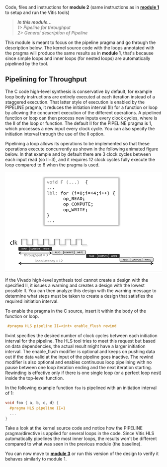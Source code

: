 Code, files and instructions for **module 2** (same instructions as in [<b>module 1</b>](../module1_baseline) to setup and run the Vitis tools)

> **_In this module..._**<br>
_1> Pipeline for throughput_<br>
_2> General description of Pipeline_

This module is meant to focus on the pipeline pragma and go through the description below.
The kernel source code with the loops annotated with the pragma will produce the same results as in **module 1**, that's because since simple loops and inner loops (for nested loops) are automatically pipelined by the tool.

## Pipelining for Throughput
The C code high-level synthesis is conservative by default, for example loop body instructions are entirely executed at each iteration instead of a staggered execution.  That latter style of execution is enabled by the PIPELINE pragma, it reduces the initiation interval (II) for a function or loop by allowing the concurrent execution of the different operations.
A pipelined function or loop can then process new inputs every <N> clock cycles, where <N> is the II of the loop or function. The default II for the PIPELINE pragma is 1, which processes a new input every clock cycle. You can also specify the initiation interval through the use of the II option.

Pipelining a loop allows its operations to be implemented so that these operations execute concurrently as shown in the following animated figure below. In that example and by default there are 3 clock cycles between each input read (so II=3), and it requires 12 clock cycles fully execute the loop compared to 6 when the pragma is used.

![Pipeline](../images/anim_pipeline.gif)

If the Vivado high-level synthesis tool cannot create a design with the specified II, it issues a warning and creates a design with the lowest possible II.
You can then analyze this design with the warning message to determine what steps must be taken to create a design that satisfies the required initiation interval.

To enable the pragma in the C source, insert it within the body of the function or loop.
```cpp
 #pragma HLS pipeline II=<int> enable_flush rewind
```
II=int specifies the desired number of clock cycles between each  initiation interval for the pipeline. The HLS tool tries to meet this request but based on data dependencies, the actual result might have a larger initiation interval. The enable_flush modifier is optional and keeps on pushing data out if the data valid at the input of the pipeline goes inactive. The rewind modifier is also optional and enables continuous loop pipelining with no pause between one loop iteration ending and the next iteration starting. Rewinding is effective only if there is one single loop (or a perfect loop nest) inside the top-level function. 

In the following example function <code>foo</code> is pipelined with an initiation interval of 1:
```cpp
void foo { a, b, c, d} {
  #pragma HLS pipeline II=1
  ...
}
```
Take a look at the kernel source code and notice how the PIPELINE pragma/directive is applied for several loops in the code.
Since Vitis HLS automatically pipelines the most inner loops, the results won't be different compared to what was seen in the previous module (the baseline).

You can now move to [<b>module 3</b>](../module3_localram) or run this version of the design to verify it behaves similarly to module 1.

